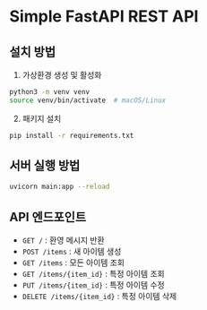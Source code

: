 # Simple FastAPI REST API

## 설치 방법

1. 가상환경 생성 및 활성화
```bash
python3 -m venv venv
source venv/bin/activate  # macOS/Linux
```

2. 패키지 설치
```bash
pip install -r requirements.txt
```

## 서버 실행 방법

```bash
uvicorn main:app --reload
```

## API 엔드포인트

- `GET /` : 환영 메시지 반환
- `POST /items` : 새 아이템 생성
- `GET /items` : 모든 아이템 조회
- `GET /items/{item_id}` : 특정 아이템 조회
- `PUT /items/{item_id}` : 특정 아이템 수정
- `DELETE /items/{item_id}` : 특정 아이템 삭제

